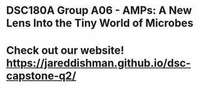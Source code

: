 DSC180A Group A06 - AMPs: A New Lens Into the Tiny World of Microbes
==============================

# Check out our website! https://jareddishman.github.io/dsc-capstone-q2/
